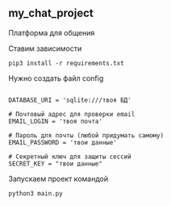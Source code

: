 ## my_chat_project
Платформа для общения

Ставим зависимости
```
pip3 install -r requirements.txt
```

Нужно создать файл config
```

DATABASE_URI = 'sqlite:///твоя БД'

# Почтовый адрес для проверки email
EMAIL_LOGIN = 'твоя почта'

# Пароль для почты (любой придумать самому)
EMAIL_PASSWORD = 'твои данные'

# Секретный ключ для защиты сессий
SECRET_KEY = "твои данные"
```

Запускаем проект командой
```
python3 main.py
```


